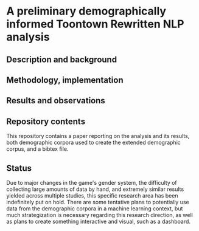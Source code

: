 # A preliminary demographically informed Toontown Rewritten NLP analysis

## Description and background

## Methodology, implementation

## Results and observations

## Repository contents
This repository contains a paper reporting on the analysis and its results, both demographic corpora used to create the extended demographic corpus, and a bibtex file. 

## Status
Due to major changes in the game's gender system, the difficulty of collecting large amounts of data by hand, and extremely similar results yielded across multiple studies, this specific research area has been indefinitely put on hold. There are some tentative plans to potentially use data from the demographic corpora in a machine learning context, but much strategization is necessary regarding this research direction, as well as plans to create something interactive and visual, such as a dashboard.
